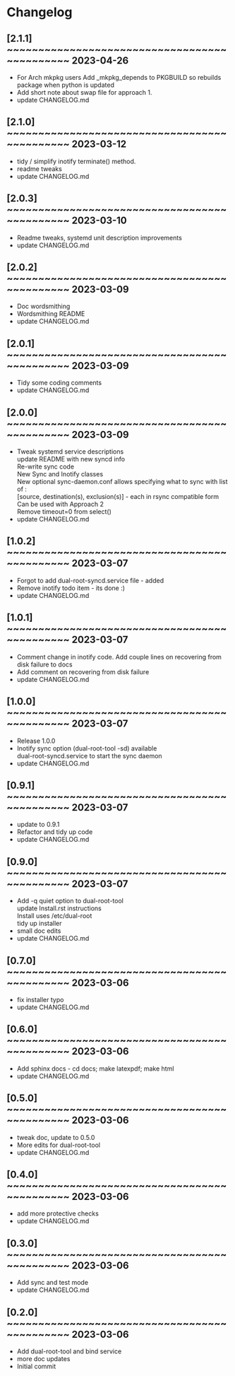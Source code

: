 # Changelog

## [2.1.1] ~~~~~~~~~~~~~~~~~~~~~~~~~~~~~~~~~~~~~~~~~~~~~ 2023-04-26
 - For Arch mkpkg users Add _mkpkg_depends to PKGBUILD so rebuilds package when python is updated  
 - Add short note about swap file for approach 1.  
 - update CHANGELOG.md  

## [2.1.0] ~~~~~~~~~~~~~~~~~~~~~~~~~~~~~~~~~~~~~~~~~~~~~ 2023-03-12
 - tidy / simplify inotify terminate() method.  
 - readme tweaks  
 - update CHANGELOG.md  

## [2.0.3] ~~~~~~~~~~~~~~~~~~~~~~~~~~~~~~~~~~~~~~~~~~~~~ 2023-03-10
 - Readme tweaks, systemd unit description improvements  
 - update CHANGELOG.md  

## [2.0.2] ~~~~~~~~~~~~~~~~~~~~~~~~~~~~~~~~~~~~~~~~~~~~~ 2023-03-09
 - Doc wordsmithing  
 - Wordsmithing README  
 - update CHANGELOG.md  

## [2.0.1] ~~~~~~~~~~~~~~~~~~~~~~~~~~~~~~~~~~~~~~~~~~~~~ 2023-03-09
 - Tidy some coding comments  
 - update CHANGELOG.md  

## [2.0.0] ~~~~~~~~~~~~~~~~~~~~~~~~~~~~~~~~~~~~~~~~~~~~~ 2023-03-09
 - Tweak systemd service descriptions  
   update README with new syncd info  
   Re-write sync code  
   New Sync and Inotify classes  
   New optional sync-daemon.conf allows specifying what to sync with list of :  
   [source, destination(s), exclusion(s)]  - each in rsync compatible form  
   Can be used with Approach 2  
   Remove timeout=0 from select()  
 - update CHANGELOG.md  

## [1.0.2] ~~~~~~~~~~~~~~~~~~~~~~~~~~~~~~~~~~~~~~~~~~~~~ 2023-03-07
 - Forgot to add dual-root-syncd.service file - added  
 - Remove inotify todo item - its done :)  
 - update CHANGELOG.md  

## [1.0.1] ~~~~~~~~~~~~~~~~~~~~~~~~~~~~~~~~~~~~~~~~~~~~~ 2023-03-07
 - Comment change in inotify code. Add couple lines on recovering from disk failure to docs  
 - Add comment on recovering from disk failure  
 - update CHANGELOG.md  

## [1.0.0] ~~~~~~~~~~~~~~~~~~~~~~~~~~~~~~~~~~~~~~~~~~~~~ 2023-03-07
 - Release 1.0.0  
 - Inotify sync option (dual-root-tool -sd) available  
   dual-root-syncd.service to start the sync daemon  
 - update CHANGELOG.md  

## [0.9.1] ~~~~~~~~~~~~~~~~~~~~~~~~~~~~~~~~~~~~~~~~~~~~~ 2023-03-07
 - update to 0.9.1  
 - Refactor and tidy up code  
 - update CHANGELOG.md  

## [0.9.0] ~~~~~~~~~~~~~~~~~~~~~~~~~~~~~~~~~~~~~~~~~~~~~ 2023-03-07
 - Add -q quiet option to dual-root-tool  
   update Install.rst instructions  
   Install uses /etc/dual-root  
   tidy up installer  
 - small doc edits  
 - update CHANGELOG.md  

## [0.7.0] ~~~~~~~~~~~~~~~~~~~~~~~~~~~~~~~~~~~~~~~~~~~~~ 2023-03-06
 - fix installer typo  
 - update CHANGELOG.md  

## [0.6.0] ~~~~~~~~~~~~~~~~~~~~~~~~~~~~~~~~~~~~~~~~~~~~~ 2023-03-06
 - Add sphinx docs - cd docs; make latexpdf; make html  
 - update CHANGELOG.md  

## [0.5.0] ~~~~~~~~~~~~~~~~~~~~~~~~~~~~~~~~~~~~~~~~~~~~~ 2023-03-06
 - tweak doc, update to 0.5.0  
 - More edits for dual-root-tool  
 - update CHANGELOG.md  

## [0.4.0] ~~~~~~~~~~~~~~~~~~~~~~~~~~~~~~~~~~~~~~~~~~~~~ 2023-03-06
 - add more protective checks  
 - update CHANGELOG.md  

## [0.3.0] ~~~~~~~~~~~~~~~~~~~~~~~~~~~~~~~~~~~~~~~~~~~~~ 2023-03-06
 - Add sync and test mode  
 - update CHANGELOG.md  

## [0.2.0] ~~~~~~~~~~~~~~~~~~~~~~~~~~~~~~~~~~~~~~~~~~~~~ 2023-03-06
 - Add dual-root-tool and bind service  
 - more doc updates  
 - Initial commit  

